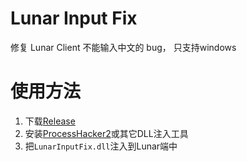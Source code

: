 # Lunar Input Fix
修复 Lunar Client 不能输入中文的 bug， 只支持windows
# 使用方法
1. 下载[Release](https://github.com/sduoduo233/LunarInputFix/releases/latest)
2. 安装[ProcessHacker2](https://processhacker.sourceforge.io/downloads.php)或其它DLL注入工具
3. 把```LunarInputFix.dll```注入到Lunar端中